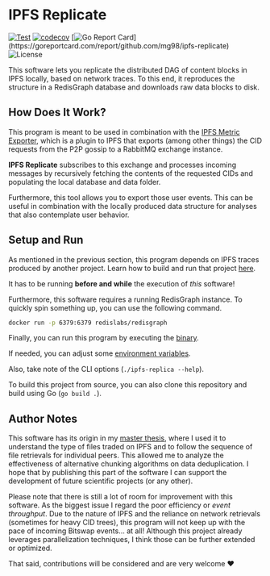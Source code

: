 # IPFS Replicate

[![Test](https://github.com/mg98/ipfs-replicate/actions/workflows/test.yml/badge.svg)](https://github.com/mg98/ipfs-replicate/actions/workflows/test.yml)
[![codecov](https://codecov.io/gh/mg98/ipfs-replicate/branch/main/graph/badge.svg?token=R3OYXX1HC7)](https://codecov.io/gh/mg98/ipfs-replicate)
[![Go Report Card](https://goreportcard.com/badge/github.com/mg98/ipfs-replicate?)](https://goreportcard.com/report/github.com/mg98/ipfs-replicate)
![License](https://img.shields.io/github/license/mg98/ipfs-replicate)

This software lets you replicate the distributed DAG of content blocks in IPFS locally, based on network traces.
To this end, it reproduces the structure in a RedisGraph database and downloads raw data blocks to disk.

## How Does It Work?

This program is meant to be used in combination with the [IPFS Metric Exporter](https://github.com/trudi-group/ipfs-metric-exporter),
which is a plugin to IPFS that exports (among other things) the CID requests from the P2P gossip to a RabbitMQ exchange instance.

**IPFS Replicate** subscribes to this exchange and processes incoming messages 
by recursively fetching the contents of the requested CIDs
and populating the local database and data folder.

Furthermore, this tool allows you to export those user events.
This can be useful in combination with the locally produced data structure for analyses that also contemplate user behavior.

## Setup and Run

As mentioned in the previous section, this program depends on IPFS traces produced by another project.
Learn how to build and run that project [here](https://github.com/trudi-group/ipfs-metric-exporter#building).

It has to be running **before and while** the execution of _this_ software!

Furthermore, this software requires a running RedisGraph instance.
To quickly spin something up, you can use the following command.

```sh
docker run -p 6379:6379 redislabs/redisgraph
```

Finally, you can run this program by executing the [binary](https://github.com/mg98/ipfs-replicate/releases).

If needed, you can adjust some [environment variables](./.env.example). 

Also, take note of the CLI options (`./ipfs-replica --help`).

To build this project from source, you can also clone this repository and build using Go (`go build .`).

## Author Notes

This software has its origin in my [master thesis](https://marcelgregoriadis.com/master-thesis.pdf), 
where I used it to understand the type of files traded on IPFS
and to follow the sequence of file retrievals for individual peers.
This allowed me to analyze the effectiveness of alternative chunking algorithms on data deduplication.
I hope that by publishing this part of the software I can support the development of future scientific projects (or any other).

Please note that there is still a lot of room for improvement with this software.
As the biggest issue I regard the poor efficiency or _event throughput_.
Due to the nature of IPFS and the reliance on network retrievals (sometimes for heavy CID trees),
this program will not keep up with the pace of incoming Bitswap events... at all!
Although this project already leverages parallelization techniques, I think those can be further extended or optimized.

That said, contributions will be considered and are very welcome ❤️ 
